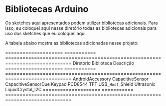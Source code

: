 Bibliotecas Arduino
===================

Os sketches aqui apresentados podem utilizar bibliotecas adicionais. Para isso, eu coloquei aqui nesse diretório todas as bibliotecas adicionais para uso dos sketches que eu coloquei aqui.

A tabela abaixo mostra as bibliotecas adicionadas nesse projeto:

==================== =========== =============================================================================
Diretório            Biblioteca  Descrição
==================== =========== =============================================================================
AndroidAccessory
CapacitiveSensor
CapacitiveSensorDue
Keypad
PCD8544
TFT
USB`_Host`_Shield
Ultrasonic
LiquidCrystal_I2C
==================== =========== =============================================================================
